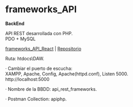 # frameworks_API  
__BackEnd__  
  
API REST desarrollada con PHP.  
PDO + MySQL  
  
[frameworks_API_React](https://github.com/LuisValles92/frameworks_API_React) | [Repositorio](https://github.com/LuisValles92/frameworks_API)  
    
Ruta: htdocs\DAW.  
  
· Cambiar el puerto de escucha:  
XAMPP, Apache, Config, Apache(httpd.conf), Listen 5000.  
http://localhost:5000  
  
· Nombre de la BBDD: api_rest_frameworks.  
  
· Postman Collection: apiphp.  
  
